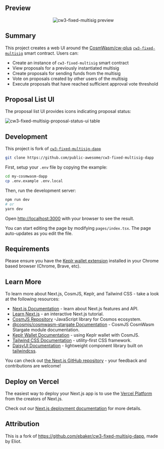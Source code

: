 ## Preview

<p align="center" width="100%">
    <img alt="cw3-fixed-multisig preview" src="https://arweave.net/VDl3V81NXfvDZ_ciYIyhwcMeUWN0vuBelNoIBd_e8_k/data.gif">
</p>

## Summary

This project creates a web UI around the [CosmWasm/cw-plus](https://github.com/CosmWasm/cw-plus/) [`cw3-fixed-multisig`](https://github.com/CosmWasm/cw-plus/tree/main/contracts/cw3-fixed-multisig) smart contract. Users can:

- Create an instance of `cw3-fixed-multisig` smart contract
- View proposals for a previously instantiated multisig
- Create proposals for sending funds from the multisig
- Vote on proposals created by other users of the multisig
- Execute proposals that have reached sufficient approval vote threshold

## Proposal List UI

The proposal list UI provides icons indicating proposal status:

<img alt="cw3-fixed-multisig-proposal-status-ui table" src="https://i.imgur.com/P5FDDJ8.png">

## Development

This project is fork of [`cw3-fixed-multisig-dapp`](https://github.com/ebaker/cw3-fixed-multisig-dapp)

```bash
git clone https://github.com/public-awesome/cw3-fixed-multisig-dapp
```

First, setup your `.env` file by copying the example:

```bash
cd my-cosmwasm-dapp
cp .env.example .env.local
```

Then, run the development server:

```bash
npm run dev
# or
yarn dev
```

Open [http://localhost:3000](http://localhost:3000) with your browser to see the result.

You can start editing the page by modifying `pages/index.tsx`. The page auto-updates as you edit the file.

## Requirements

Please ensure you have the [Keplr wallet extension](https://chrome.google.com/webstore/detail/keplr/dmkamcknogkgcdfhhbddcghachkejeap) installed in your Chrome based browser (Chrome, Brave, etc).

## Learn More

To learn more about Next.js, CosmJS, Keplr, and Tailwind CSS - take a look at the following resources:

- [Next.js Documentation](https://nextjs.org/docs) - learn about Next.js features and API.
- [Learn Next.js](https://nextjs.org/learn) - an interactive Next.js tutorial.
- [CosmJS Repository](https://github.com/cosmos/cosmjs) -JavaScript library for Cosmos ecosystem.
- [@cosmjs/cosmwasm-stargate Documentation](https://cosmos.github.io/cosmjs/latest/cosmwasm-stargate/modules.html) - CosmJS CosmWasm Stargate module documentation.
- [Keplr Wallet Documentation](https://docs.keplr.app/api/cosmjs.html) - using Keplr wallet with CosmJS.
- [Tailwind CSS Documentation](https://tailwindcss.com/docs) - utility-first CSS framework.
- [DaisyUI Documentation](https://daisyui.com/docs/use) - lightweight component library built on [tailwindcss](https://tailwindcss.com/).

You can check out [the Next.js GitHub repository](https://github.com/vercel/next.js/) - your feedback and contributions are welcome!

## Deploy on Vercel

The easiest way to deploy your Next.js app is to use the [Vercel Platform](https://vercel.com/new?utm_medium=default-template&filter=next.js&utm_source=create-next-app&utm_campaign=create-next-app-readme) from the creators of Next.js.

Check out our [Next.js deployment documentation](https://nextjs.org/docs/deployment) for more details.

## Attribution
This is a fork of https://github.com/ebaker/cw3-fixed-multisig-dapp, made by Eliot. 
